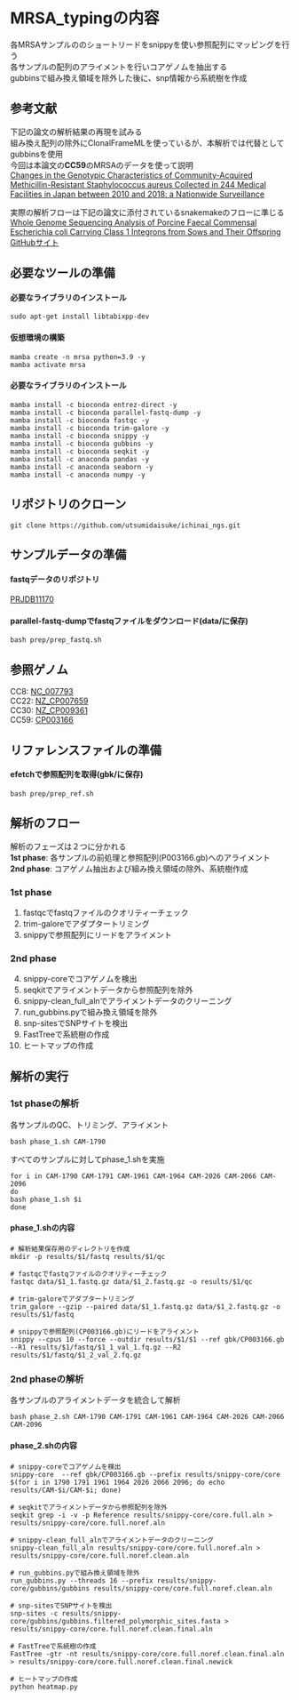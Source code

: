 # MRSA_typingの内容
各MRSAサンプルののショートリードをsnippyを使い参照配列にマッピングを行う<br>
各サンプルの配列のアライメントを行いコアゲノムを抽出する<br>
gubbinsで組み換え領域を除外した後に、snp情報から系統樹を作成<br>

## 参考文献
下記の論文の解析結果の再現を試みる<br>
組み換え配列の除外にClonalFrameMLを使っているが、本解析では代替としてgubbinsを使用<br>
今回は本論文の**CC59**のMRSAのデータを使って説明<br>
[Changes in the Genotypic Characteristics of Community-Acquired Methicillin-Resistant Staphylococcus aureus Collected in 244 Medical Facilities in Japan between 2010 and 2018: a Nationwide Surveillance](https://journals.asm.org/doi/epub/10.1128/spectrum.02272-21)

実際の解析フローは下記の論文に添付されているsnakemakeのフローに準じる<br>
[Whole Genome Sequencing Analysis of Porcine Faecal Commensal Escherichia coli Carrying Class 1 Integrons from Sows and Their Offspring](https://www.mdpi.com/2076-2607/8/6/843)<br>
[GitHubサイト](https://github.com/CJREID/snplord)

## 必要なツールの準備
#### 必要なライブラリのインストール
```
sudo apt-get install libtabixpp-dev
```
#### 仮想環境の構築
```
mamba create -n mrsa python=3.9 -y
mamba activate mrsa
```
#### 必要なライブラリのインストール
```
mamba install -c bioconda entrez-direct -y
mamba install -c bioconda parallel-fastq-dump -y
mamba install -c bioconda fastqc -y
mamba install -c bioconda trim-galore -y
mamba install -c bioconda snippy -y
mamba install -c bioconda gubbins -y
mamba install -c bioconda seqkit -y
mamba install -c anaconda pandas -y
mamba install -c anaconda seaborn -y
mamba install -c anaconda numpy -y
```
## リポジトリのクローン
```
git clone https://github.com/utsumidaisuke/ichinai_ngs.git
```

## サンプルデータの準備
#### fastqデータのリポジトリ
[PRJDB11170](https://www.ncbi.nlm.nih.gov/Traces/study/?acc=DRP008386&o=acc_s%3Aa)

#### parallel-fastq-dumpでfastqファイルをダウンロード(data/に保存)
```
bash prep/prep_fastq.sh
```

## 参照ゲノム
CC8: [NC_007793](https://www.ncbi.nlm.nih.gov/nuccore/NC_007793)<br>
CC22: [NZ_CP007659](https://www.ncbi.nlm.nih.gov/nuccore/NZ_CP007659)<br>
CC30: [NZ_CP009361](https://www.ncbi.nlm.nih.gov/nuccore/NZ_CP009361)<br>
CC59: [CP003166](https://www.ncbi.nlm.nih.gov/nuccore/CP003166)

## リファレンスファイルの準備
#### efetchで参照配列を取得(gbk/に保存)
```
bash prep/prep_ref.sh
```

## 解析のフロー
解析のフェーズは２つに分かれる<br>
**1st phase**: 各サンプルの前処理と参照配列(P003166.gb)へのアライメント<br>
**2nd phase**: コアゲノム抽出および組み換え領域の除外、系統樹作成<br>
### 1st phase
1. fastqcでfastqファイルのクオリティーチェック<br>
2. trim-galoreでアダプタートリミング<br>
3. snippyで参照配列にリードをアライメント<br>
### 2nd phase
4. snippy-coreでコアゲノムを検出<br>
5. seqkitでアライメントデータから参照配列を除外<br>
6. snippy-clean_full_alnでアライメントデータのクリーニング<br>
7. run_gubbins.pyで組み換え領域を除外<br>
8. snp-sitesでSNPサイトを検出<br>
9. FastTreeで系統樹の作成<br>
10. ヒートマップの作成<br>

## 解析の実行
### 1st phaseの解析
各サンプルのQC、トリミング、アライメント
```
bash phase_1.sh CAM-1790
```
すべてのサンプルに対してphase_1.shを実施
```
for i in CAM-1790 CAM-1791 CAM-1961 CAM-1964 CAM-2026 CAM-2066 CAM-2096
do
bash phase_1.sh $i
done
```

#### phase_1.shの内容
```
# 解析結果保存用のディレクトリを作成
mkdir -p results/$1/fastq results/$1/qc

# fastqcでfastqファイルのクオリティーチェック
fastqc data/$1_1.fastq.gz data/$1_2.fastq.gz -o results/$1/qc

# trim-galoreでアダプタートリミング
trim_galore --gzip --paired data/$1_1.fastq.gz data/$1_2.fastq.gz -o results/$1/fastq

# snippyで参照配列(CP003166.gb)にリードをアライメント
snippy --cpus 10 --force --outdir results/$1/$1 --ref gbk/CP003166.gb --R1 results/$1/fastq/$1_1_val_1.fq.gz --R2 results/$1/fastq/$1_2_val_2.fq.gz
```

### 2nd phaseの解析
各サンプルのアライメントデータを統合して解析
```
bash phase_2.sh CAM-1790 CAM-1791 CAM-1961 CAM-1964 CAM-2026 CAM-2066 CAM-2096
```
#### phase_2.shの内容
```
# snippy-coreでコアゲノムを検出
snippy-core  --ref gbk/CP003166.gb --prefix results/snippy-core/core $(for i in 1790 1791 1961 1964 2026 2066 2096; do echo results/CAM-$i/CAM-$i; done)

# seqkitでアライメントデータから参照配列を除外
seqkit grep -i -v -p Reference results/snippy-core/core.full.aln > results/snippy-core/core.full.noref.aln

# snippy-clean_full_alnでアライメントデータのクリーニング
snippy-clean_full_aln results/snippy-core/core.full.noref.aln > results/snippy-core/core.full.noref.clean.aln

# run_gubbins.pyで組み換え領域を除外
run_gubbins.py --threads 16 --prefix results/snippy-core/gubbins/gubbins results/snippy-core/core.full.noref.clean.aln

# snp-sitesでSNPサイトを検出
snp-sites -c results/snippy-core/gubbins/gubbins.filtered_polymorphic_sites.fasta > results/snippy-core/core.full.noref.clean.final.aln

# FastTreeで系統樹の作成
FastTree -gtr -nt results/snippy-core/core.full.noref.clean.final.aln  > results/snippy-core/core.full.noref.clean.final.newick

# ヒートマップの作成
python heatmap.py
```